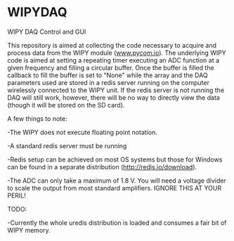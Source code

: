 # WIPYDAQ
WIPY DAQ Control and GUI

This repository is aimed at collecting the code necessary to acquire and process data from the WIPY module (www.pycom.io).  The underlying WIPY code is aimed at setting a repeating timer executing an ADC function at a given frequency and filling a circular buffer.  Once the buffer is filled the callback to fill the buffer is set to "None" while the array and the DAQ parameters used are stored in a redis server running on the computer wirelessly connected to the WIPY unit.  If the redis server is not running the DAQ will still work, however, there will be no way to directly view the data (though it will be stored on the SD card).

A few things to note:

-The WIPY does not execute floating point notation. 

-A standard redis server must be running

-Redis setup can be achieved on most OS systems but those for Windows can be found in a separate distribution (http://redis.io/download).

-The ADC can only take a maximum of 1.8 V. You will need a voltage divider to scale the output from most standard amplifiers. IGNORE THIS AT YOUR PERIL!

TODO:
 
 -Currently the whole uredis distribution is loaded and consumes a fair bit of WIPY memory.  
